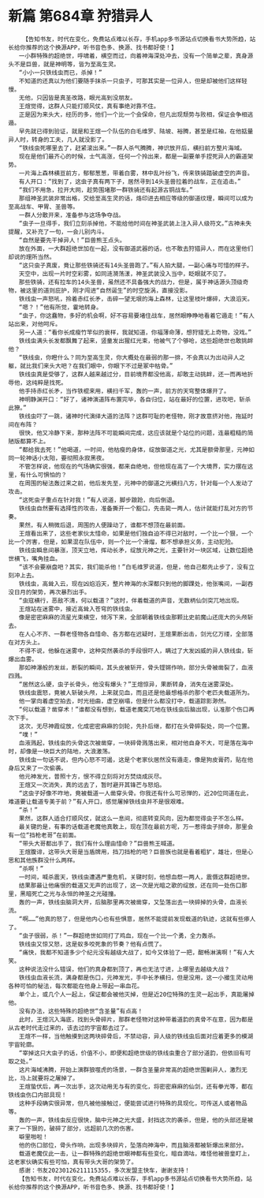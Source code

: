 # 新篇 第684章 狩猎异人
        【告知书友，时代在变化，免费站点难以长存，手机app多书源站点切换看书大势所趋，站长给你推荐的这个换源APP，听书音色多、换源、找书都好使！】
       一小群特殊的超绝世，呼啸着，横空而过，向着神海深处冲去，没有一个简单之辈，真身源头不是巨兽，就是神明等，皆为至高生灵。
       “小小一只铁线虫而已，杀掉！”
       不知道的还真以为他们要随手抹杀一只虫子，可那其实是一位异人，但是却被他们这样轻慢。
       无他，只因皆是真圣改路，眼光高到没朋友。
       王煊觉得，这群人只能打顺风仗，真有事绝对靠不住。
       正是因为来头大，经历的多，他们一个比一个会保命，但凡出现颓势与败相，保证会争相逃遁。
       早先就已得到验证，就是和王煊一个队伍的白毛维罗、陆坡、裕腾，甚至是红袖，在他掂量异人时，转身的工夫，几人就没影了。
       “铁线虫死哪里去了，赶紧滚出来。”一群人杀气腾腾，神识放开后，横扫前方整片海域。
       现在是他们最齐心的时候，士气高涨，任何一个拎出来，都是一副要单手捏死异人的霸道架势。
       一片海上森林横亘前方，郁郁葱葱，带着白雾，林中乱叶纷飞，传来铁骑踏破虚空的声音。
       有人开口：“找到了，这虫子真有两下子，居然寻到14头圣兽拉着的战车，正在追击。”
       “我们不用急，拉开大网，趁势围堵那一群铁骑还有起源古铜战车。”
       那组神圣武装非常出格，交给至高生灵的话，烙印进去相应等级的御道纹理，瞬间可以成为至高战车、甲胃、圣兽等。
       一群人分散开来，准备参与这场争夺战。
       “虫子一旦得手，我们立刻杀掉他，不能给他时间在神圣武装上注入异人级符文。”古神未失提醒，又补充了一句，一会儿别内斗。
       “自然是要先干掉异人！”巨兽熊王点头。
       放在外面，一大群超绝世加在一起，没有御道武器的话，也不敢去狩猎异人，而在这里他们却说的理所当然。
       “这只虫子真废，竟让那些铁骑还有14头圣兽跑了。”有人拍大腿，一副心痛与可惜的样子。
       天空中，出现一片时空彩雾，如同涟漪荡漾，神圣武装没入当中，眨眼就不见了。
       那些铁骑，还有拉车的14头圣兽，虽然还不具备强大的战力，但是，属于神话源头顶级奇物，被这里的道则庇护，刚才闯进“自然诞生”的时空旋涡，直接没影。
       铁线虫一声怒吼，拎着赤红长矛，击碎一望无垠的海上森林，让这里枝叶爆碎，大浪滔天。
       “嗯？！”他有所觉，霍地转身。
       “虫子，你这蠢物，多好的机会啊，好不容易要堵住战车，居然眼睁睁地看着它遁走！”有人站出来，对他呵斥。
       另一人道：“看你长成瘦竹竿似的衰样，我就知道，你福薄命薄，想狩猎无上奇物，没戏。”
       铁线虫满头长发都飘舞了起来，竖童发出猩红光束，他被气了个够呛，这些超绝世也敢挑衅他？
       “铁线虫，你瞪什么？同为至高生灵，你大概处在最弱的那一排，不会真以为出动异人之躯，就比我们来头大吧？在我们眼中，你眼下不过是冢中枯骨。”
       铁线虫真是受够了，这群人越来越过分，目前境界都没他高，却敢主动挑衅，还一而再地折辱他，这纯粹是找死。
       他手持赤红长矛，当作铁棍来用，横扫千军，轰的一声，前方的天穹整体爆开了。
       神明静渊开口：“好了，诸神演道阵布置完毕，各自归位，站在最好的位置，进攻吧，斩杀此獠。”
       铁线虫吓了一跳，诸神时代演绎大道的法阵？这群可耻的老怪物，刚才故意挤对他，拖延时间在布阵？
       很快，他又冷静下来，那种法阵不可能瞬间完成，这应该就是个站位的问题，连最粗糙的简陋版都算不上。
       “都给我去死！”他喝道，一时间，他枯瘦的身体，绽放御道之光，尤其是额骨那里，元神如同一轮神话小太阳，要彻照永寂黑夜。
       不管怎样说，他现在的气场确实很强，都来自绝地，但他现在高了一个大境界，实力摆在这里，有什么可惧怕的？
       在周围的秘法轰过来之前，他后发先至，元神中的御道之光横扫八方，针对每一个人发动了攻击。
       “这死虫子重点在针对我！”有人说道，脚步踉跄，向后倒退。
       铁线虫自然要有选择性的攻击，准备撕开一个豁口，先击毙一两人，估计就能打乱对方的节奏。
       果然，有人稍微后退，周围的人便躁动了，谁都不想顶在最前面。
       王煊看出来了，这些老家伙太惜命，如果是他们独自迫不得已对敌时，一个比一个狠，一个比一个厉害，但是，如果混在队伍中，则一个比一个滑熘，都不想承担义务，主动犯险。
       铁线虫瞬息间暴涨，顶天立地，挥动长矛，绽放元神之光，主要针对一块区域，让数位超绝世横飞，嘴角挂血。
       “该不会要崩盘吧？其实，我们能杀他！”白毛维罗说道，但是，他自己都先止步了，没有立刻冲上去。
       铁线虫，高耸入云，现在凶焰滔天，整片神海的水深都只到他的脚踝处，他张嘴间，一副吞没日月的架势，再次暴烈出手。
       “虫寇横行，恶敌不清，何以载道？”这时，伴着载道的声音，无数柄仙剑突兀地出现。
       王煊站在迷雾中，接近高耸入苍穹的铁线虫。
       像是密密麻麻的流星光束横空，倾泻下来，全部朝着铁线虫那颗比史前魔山还庞大的头颅斩去。
       在人心不齐、一群老怪物各自惜命、各方都在迟疑时，王煊果断出击，剑光亿万缕，全部落在对方头上。
       不得不说，他躲在迷雾中，这种突然袭杀的手段很吓人，瞒过了大发凶威的异人铁线虫，斩爆出血雾。
       那如神瀑般的发丝，断裂的瞬间，其头皮被斩开，骨头铿锵作响，部分头骨被凿裂了，血液四溅。
       “居然这么硬，虫子长骨头，他没有爆头？”王煊惊异，果断转身，消失在迷雾深处。
       铁线虫震怒，竟被人斩破头颅，上来就见血，而且还是他最想格杀的那个老匹夫载道所为。
       他一掌向着虚空拍去，时光扭曲，虚空崩塌，但是什么都没打中，载道踪影渺然。
       “何以载道？凿穿术！”谁都没有想到，载道老魔突兀地在铁线虫后脑出现，认准那个伤口再次下手。
       这次，无尽神霞绽放，化成密密麻麻的剑轮，先扑后继，都打在头骨碎裂处，同一个位置。
       “噗！”
       血液溅起，铁线虫的头骨这次被凿穿，一块碎骨溅落出来，相对他自身不大，可是落在海中时，却像是一块巨大的陆地，大浪激荡。
       铁线虫一句话不说，但内心怒不可遏，这是个老家伙居然没有遁走，像是狗皮膏药，贴在他身后又来了一次偷袭。
       他元神发光，普照十方，恨不得立刻将对方焚烧成灰尽。
       王煊又一次消失，真的远去了，暂时避开其锋芒与怒焰。
       “这虫子好像不咋地，竟被载道一人凿穿头骨。你我还有什么可忌惮的，近20位同道在此，难道要让载道专美于前？”有人开口，感觉屠掉铁线虫并不是很艰难。
       “杀！”
       果然，这群人适合打顺风仗，就这么一息间，彻底转变风向，因为都觉得虫子不怎么样。
       最关键的是，有事的话载道老魔他真敢上，现在顶在最前方呢，万一惹得虫子拼命，那里会有一位“挡枪老哥”在前面。
       “带头大哥都出手了，我们有什么理由惜命？”巨兽熊王喊道。
       王煊腹诽，这带头大哥是当盾牌用，挡刀挡枪的吧？巨兽族也就是看着粗犷，雄壮，但是心思和其他族群没什么两样。
       “杀啊！”
       一时间，喊杀震天，铁线虫遭遇严重危机，关键时刻，他想血祭一两人，震慑这群超绝世。
       结果那最让他痛恨的载道又无声的出现了，这一次是光暗之歌的绽放，还在同一处伤口那里，黑暗死亡之光与永恒的神圣之光碰撞。
       轰的一声，铁线虫脑洞大开，后脑那里再次被凿穿，又坠落出去一块碎掉的头骨，血液长流。
       “啊……”他真的怒了，但是他内心也有些惧意，居然不能提前发现载道的轨迹，这就有些瘆人了。
       “虫子很弱，杀！”一群超绝世如同打了鸡血，现在一个比一个勇，全力轰杀。
       铁线虫又惊又怒，这是蚁多咬死象的节奏？他有点慌了。
       “痛快，我都不知道多少个纪元没有越级大战了，如今又体验了一把，酣畅淋漓啊！”有人大笑。
       这种说法没什么错误，他们的真身都到顶了，再也无法寸进，上哪里去越级大战？
       铁线虫血液长流，满身都是伤口，元神发光，手中长矛横扫，但是没用，这一小撮生灵动用各种可怕的秘法，每次都能在他身上带起一串血花。
       单个上，或几个人一起上，保证都会被他灭掉，但是近20位特殊的生灵一起出手，真能屠掉他。
       没有办法，这些特殊的超绝世“含圣量”有点高！
       此时，王煊沉入海底，找到头骨碎片，那群老怪物对这种带着道韵的真骨不在意，因为都是从古老时代走过来的，该去过的宇宙都去过了。
       王煊不一样，当他触摸到这两块碎骨后，不禁动容，异人级的铁线虫后面对应着更多的模湖宇宙轮廓。
       “宰掉这只大虫子的话，价值不小，即便和超绝世级的铁线虫重合了部分道韵，但依旧有可取之处。”
       这片海域沸腾，开始上演群狼噬虎的场景，一群含圣量非常高的超绝世围剿异人，激烈无比，马上就要将之屠掉了。
       王煊蛰伏后，再一次出手，这次动用无与有的变化，将密密麻麻的仙剑，还有拳光等，都在铁线虫伤口内部具现！
       这种手段确实很异常，但凡被他接触过，便能尝试进行特殊的具现化，可传送人或者物品等。
       轰的一声，铁线虫反应很快，脑中元神之光大盛，封挡这次的袭杀，但是，他的头部还是被来了一下狠的，破碎了部分，远超前几次的伤害。
       噼里啪啦！
       他的伤口部位，骨头作响，出现多块碎片，坠落向神海中，而且脑液都被斩爆出来部分。
       载道老魔仅此一击，让一群特殊的超绝世眼神都有些变化，暗自滴咕，难怪他被兽皇盯上，这老家伙确实有些可怕，真有带头大哥的架势了。
       感谢：书友20230126211115355，多次发盟主快车，谢谢支持！
       【告知书友，时代在变化，免费站点难以长存，手机app多书源站点切换看书大势所趋，站长给你推荐的这个换源APP，听书音色多、换源、找书都好使！】